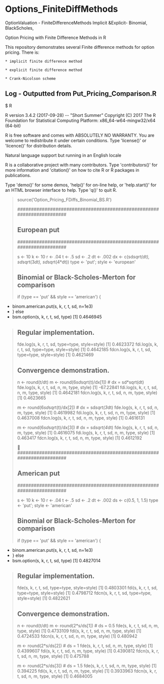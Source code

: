 # Options_FiniteDiffMethods
OptionValuation - FiniteDifferenceMethods Implicit &amp;Explicit- Binomial, BlackScholes,

Option Pricing with Finite Difference Methods in R

This repository demonstrates several Finite difference methods for option pricing. There is:

	* implicit finite difference method

	* explicit finite difference method

	* Crank-Nicolson scheme

Log - Outputted from Put_Pricing_Comparison.R
---------------

$ R

R version 3.4.2 (2017-09-28) -- "Short Summer"
Copyright (C) 2017 The R Foundation for Statistical Computing
Platform: x86_64-w64-mingw32/x64 (64-bit)

R is free software and comes with ABSOLUTELY NO WARRANTY.
You are welcome to redistribute it under certain conditions.
Type 'license()' or 'licence()' for distribution details.

  Natural language support but running in an English locale

R is a collaborative project with many contributors.
Type 'contributors()' for more information and
'citation()' on how to cite R or R packages in publications.

Type 'demo()' for some demos, 'help()' for on-line help, or
'help.start()' for an HTML browser interface to help.
Type 'q()' to quit R.


> source('Option_Pricing_FDiffs_Binomial_BS.R')
> 
> ######################################################################
> ## European put                                                     ##
> ######################################################################
> 
> s <- 10
> k <- 10
> r <- .04
> t <- .5
> sd <- .2
> dt <- .002
> dx <- c(sd*sqrt(dt), sd*sqrt(3*dt), sd*sqrt(4*dt))
> type <- 'put'; style <- 'european'
> 
> ## Binomial or Black-Scholes-Merton for comparison
> if (type == 'put' && style == 'american') {
+   binom.american.put(s, k, r, t, sd, n=1e3)
+ } else
+   bsm.option(s, k, r, t, sd, type)
[1] 0.4646945
> 
> ## Regular implementation.
> fde.log(s, k, r, t, sd, type=type, style=style)
[1] 0.4623372
> fdi.log(s, k, r, t, sd, type=type, style=style)
[1] 0.4642185
> fdcn.log(s, k, r, t, sd, type=type, style=style)
[1] 0.4621469
> 
> ## Convergence demonstration.
> n <- round(t/dt)
> m <- round(6*sd*sqrt(t)/dx[1])          # dx = sd*sqrt(dt)
> fde.log(s, k, r, t, sd, n, m, type, style)
[1] -67.22841
> fdi.log(s, k, r, t, sd, n, m, type, style)
[1] 0.4642181
> fdcn.log(s, k, r, t, sd, n, m, type, style)
[1] 0.4623665
> 
> m <- round(6*sd*sqrt(t)/dx[2])          # dx = sd*sqrt(3*dt)
> fde.log(s, k, r, t, sd, n, m, type, style)
[1] 0.4619982
> fdi.log(s, k, r, t, sd, n, m, type, style)
[1] 0.4637008
> fdcn.log(s, k, r, t, sd, n, m, type, style)
[1] 0.4616131
> 
> m <- round(6*sd*sqrt(t)/dx[3])          # dx = sd*sqrt(4*dt)
> fde.log(s, k, r, t, sd, n, m, type, style)
[1] 0.4616075
> fdi.log(s, k, r, t, sd, n, m, type, style)
[1] 0.463417
> fdcn.log(s, k, r, t, sd, n, m, type, style)
[1] 0.4612192
> 
> 
> ######################################################################
> ## American put                                                     ##
> ######################################################################
> 
> s <- 10
> k <- 10
> r <- .04
> t <- .5
> sd <- .2
> dt <- .002
> ds <- c(0.5, 1, 1.5)
> type <- 'put'; style <- 'american'
> 
> ## Binomial or Black-Scholes-Merton for comparison
> if (type == 'put' && style == 'american') {
+   binom.american.put(s, k, r, t, sd, n=1e3)
+ } else
+   bsm.option(s, k, r, t, sd, type)
[1] 0.4827014
> 
> ## Regular implementation.
> fde(s, k, r, t, sd, type=type, style=style)
[1] 0.4803301
> fdi(s, k, r, t, sd, type=type, style=style)
[1] 0.4798712
> fdcn(s, k, r, t, sd, type=type, style=style)
[1] 0.4822621
> 
> ## Convergence demonstration.
> n <- round(t/dt)
> m <- round(2*s/ds[1])                   # ds = 0.5
> fde(s, k, r, t, sd, n, m, type, style)
[1] 0.4733109
> fdi(s, k, r, t, sd, n, m, type, style)
[1] 0.4724533
> fdcn(s, k, r, t, sd, n, m, type, style)
[1] 0.480942
> 
> m <- round(2*s/ds[2])                   # ds = 1
> fde(s, k, r, t, sd, n, m, type, style)
[1] 0.4399607
> fdi(s, k, r, t, sd, n, m, type, style)
[1] 0.4390812
> fdcn(s, k, r, t, sd, n, m, type, style)
[1] 0.475788
> 
> m <- round(2*s/ds[3])                   # ds = 1.5
> fde(s, k, r, t, sd, n, m, type, style)
[1] 0.394225
> fdi(s, k, r, t, sd, n, m, type, style)
[1] 0.3933963
> fdcn(s, k, r, t, sd, n, m, type, style)
[1] 0.4684005
